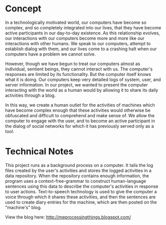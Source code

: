 # Concept #
In a technologically motivated world, our computers have become so complex, and so completely integrated into our lives, that they have become active participants in our day-to-day existence.  As this relationship evolves, our interactions with our computers become more and more like our interactions with other humans.  We speak to our computers, attempt to establish dialog with them, and our lives come to a crashing halt when our computers have a problem we cannot solve.

However, though we have begun to treat our computers almost as individual, sentient beings, they cannot interact with us.  The computer's responses are limited by its functionality.  But the computer itself knows what it is doing.  Our computers keep very detailed logs of system, user, and server information.  In our project, we wanted to present the computer interacting with the world as a human would by allowing it to share its daily activities through a blog.

In this way, we create a human outlet for the activities of machines which have become complex enough that these activities would otherwise be obfuscated and difficult to comprehend and make sense of.  We allow the computer to engage with the user, and to become an active participant in the dialog of social networks for which it has previously served only as a tool.

# Technical Notes #
This project runs as a background process on a computer.  It tails the log files created by the user's activities and stores the logged activities in a data repository.  When the repository contains enough information, the program uses a context-free-grammar to construct human-language sentences using this data to describe the computer's activities in response to user actions.  Text-to-speech technology is used to give the computer a voice through which it shares these activities, and then the sentences are used to create diary entries for the machine, which are then posted on the "machine's" blog.

View the blog here: http://meprocessingthings.blogspot.com/